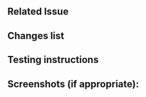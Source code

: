 ## Related Issue
<!--- Issue -->

## Changes list
<!--- Describe your changes in detail -->

## Testing instructions
<!--- Describe in detail how to test your changes. -->

## Screenshots (if appropriate):
<!--- Only if something needs graphical explanation, or it will make the review easier -->
